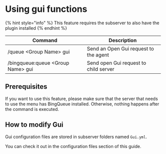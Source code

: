 # Using gui functions

{% hint style="info" %}
This feature requires the subserver to also have the plugin installed
{% endhint %}

| Command                            | Description                           |
| ---------------------------------- | ------------------------------------- |
| /queue \<Group Name> gui           | Send an Open Gui request to the agent |
| /bingqueue:queue \<Group Name> gui | Send open Gui request to child server |

## Prerequisites

If you want to use this feature, please make sure that the server that needs to use the menu has BingQueue installed. Otherwise, nothing happens after the command is executed.

## How to modify Gui

Gui configuration files are stored in subserver folders named `Gui.yml`.

You can check it out in the configuration files section of this guide.
